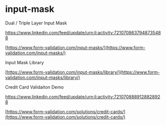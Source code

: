 # input-mask
Dual / Triple Layer Input Mask

https://www.linkedin.com/feed/update/urn:li:activity:7210708637948735488

[https://www.form-validation.com/input-masks/](https://www.form-validation.com/input-masks/)

Input Mask Library

[https://www.form-validation.com/input-masks/library/](https://www.form-validation.com/input-masks/library/)

Credit Card Validaiton Demo

https://www.linkedin.com/feed/update/urn:li:activity:7210708889128828928

[https://www.form-validation.com/solutions/credit-cards/](https://www.form-validation.com/solutions/credit-cards/)
